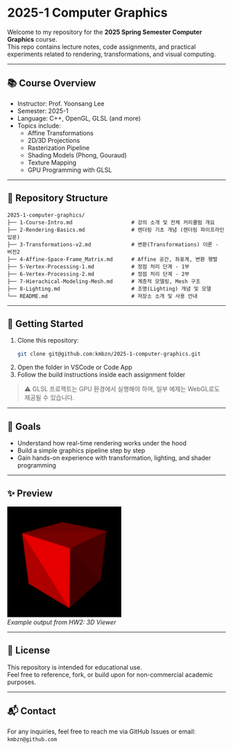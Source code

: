 # 2025-1 Computer Graphics

Welcome to my repository for the **2025 Spring Semester Computer Graphics** course.  
This repo contains lecture notes, code assignments, and practical experiments related to rendering, transformations, and visual computing.

---

## 📚 Course Overview

- Instructor: Prof. Yoonsang Lee
- Semester: 2025-1
- Language: C++, OpenGL, GLSL (and more)
- Topics include:
  - Affine Transformations
  - 2D/3D Projections
  - Rasterization Pipeline
  - Shading Models (Phong, Gouraud)
  - Texture Mapping
  - GPU Programming with GLSL

---

## 📁 Repository Structure

```plaintext
2025-1-computer-graphics/
├── 1-Course-Intro.md                   # 강의 소개 및 전체 커리큘럼 개요
├── 2-Rendering-Basics.md               # 렌더링 기초 개념 (렌더링 파이프라인 입문)
├── 3-Transformations-v2.md             # 변환(Transformations) 이론 - 버전2
├── 4-Affine-Space-Frame_Matrix.md      # Affine 공간, 좌표계, 변환 행렬
├── 5-Vertex-Processing-1.md            # 정점 처리 단계 - 1부
├── 6-Vertex-Processing-2.md            # 정점 처리 단계 - 2부
├── 7-Hierachical-Modeling-Mesh.md      # 계층적 모델링, Mesh 구조
├── 8-Lighting.md                       # 조명(Lighting) 개념 및 모델
└── README.md                           # 저장소 소개 및 사용 안내
```

---

## 🚀 Getting Started

1. Clone this repository:
   ```bash
   git clone git@github.com:kmbzn/2025-1-computer-graphics.git
   ```
2. Open the folder in VSCode or Code App
3. Follow the build instructions inside each assignment folder

> ⚠️ GLSL 프로젝트는 GPU 환경에서 실행해야 하며, 일부 예제는 WebGL로도 제공될 수 있습니다.

---

## 🧠 Goals

- Understand how real-time rendering works under the hood
- Build a simple graphics pipeline step by step
- Gain hands-on experience with transformation, lighting, and shader programming

---

## ✨ Preview

![render-example](./assets/example.png)  
*Example output from HW2: 3D Viewer*

---

## 📝 License

This repository is intended for educational use.  
Feel free to reference, fork, or build upon for non-commercial academic purposes.

---

## 📬 Contact

For any inquiries, feel free to reach me via GitHub Issues or email: `kmbzn@github.com`